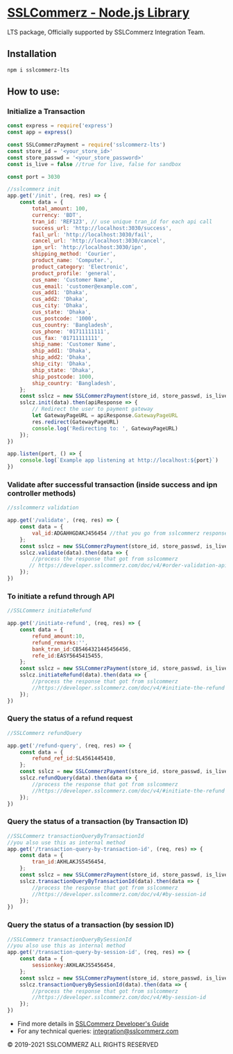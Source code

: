 # [SSLCommerz - Node.js Library](https://www.npmjs.com/package/sslcommerz-lts)

LTS package, Officially supported by SSLCommerz Integration Team.

## Installation

```bash
npm i sslcommerz-lts

```

## How to use:


### Initialize a Transaction
```js
const express = require('express')
const app = express()

const SSLCommerzPayment = require('sslcommerz-lts')
const store_id = '<your_store_id>'
const store_passwd = '<your_store_password>'
const is_live = false //true for live, false for sandbox

const port = 3030

//sslcommerz init
app.get('/init', (req, res) => {
    const data = {
        total_amount: 100,
        currency: 'BDT',
        tran_id: 'REF123', // use unique tran_id for each api call
        success_url: 'http://localhost:3030/success',
        fail_url: 'http://localhost:3030/fail',
        cancel_url: 'http://localhost:3030/cancel',
        ipn_url: 'http://localhost:3030/ipn',
        shipping_method: 'Courier',
        product_name: 'Computer.',
        product_category: 'Electronic',
        product_profile: 'general',
        cus_name: 'Customer Name',
        cus_email: 'customer@example.com',
        cus_add1: 'Dhaka',
        cus_add2: 'Dhaka',
        cus_city: 'Dhaka',
        cus_state: 'Dhaka',
        cus_postcode: '1000',
        cus_country: 'Bangladesh',
        cus_phone: '01711111111',
        cus_fax: '01711111111',
        ship_name: 'Customer Name',
        ship_add1: 'Dhaka',
        ship_add2: 'Dhaka',
        ship_city: 'Dhaka',
        ship_state: 'Dhaka',
        ship_postcode: 1000,
        ship_country: 'Bangladesh',
    };
    const sslcz = new SSLCommerzPayment(store_id, store_passwd, is_live)
    sslcz.init(data).then(apiResponse => {
        // Redirect the user to payment gateway
        let GatewayPageURL = apiResponse.GatewayPageURL
        res.redirect(GatewayPageURL)
        console.log('Redirecting to: ', GatewayPageURL)
    });
})

app.listen(port, () => {
    console.log(`Example app listening at http://localhost:${port}`)
})
```

### Validate after successful transaction (inside success and ipn controller methods)
```js
//sslcommerz validation 

app.get('/validate', (req, res) => {
    const data = {
        val_id:ADGAHHGDAKJ456454 //that you go from sslcommerz response
    };
    const sslcz = new SSLCommerzPayment(store_id, store_passwd, is_live)
    sslcz.validate(data).then(data => {
        //process the response that got from sslcommerz 
       // https://developer.sslcommerz.com/doc/v4/#order-validation-api
    });
}) 
```

### To initiate a refund through API
```js
//SSLCommerz initiateRefund

app.get('/initiate-refund', (req, res) => {
    const data = {
        refund_amount:10,
        refund_remarks:'',
        bank_tran_id:CB5464321445456456,
        refe_id:EASY5645415455,
    };
    const sslcz = new SSLCommerzPayment(store_id, store_passwd, is_live)
    sslcz.initiateRefund(data).then(data => {
        //process the response that got from sslcommerz 
        //https://developer.sslcommerz.com/doc/v4/#initiate-the-refund
    });
})
```

### Query the status of a refund request
```js
//SSLCommerz refundQuery

app.get('/refund-query', (req, res) => {
    const data = {
        refund_ref_id:SL4561445410,
    };
    const sslcz = new SSLCommerzPayment(store_id, store_passwd, is_live)
    sslcz.refundQuery(data).then(data => {
        //process the response that got from sslcommerz
        //https://developer.sslcommerz.com/doc/v4/#initiate-the-refund
    });
})
```

### Query the status of a transaction (by Transaction ID)
```js
//SSLCommerz transactionQueryByTransactionId
//you also use this as internal method
app.get('/transaction-query-by-transaction-id', (req, res) => {
    const data = {
        tran_id:AKHLAKJS5456454,
    };
    const sslcz = new SSLCommerzPayment(store_id, store_passwd, is_live)
    sslcz.transactionQueryByTransactionId(data).then(data => {
        //process the response that got from sslcommerz
        //https://developer.sslcommerz.com/doc/v4/#by-session-id
    });
})
```

### Query the status of a transaction (by session ID)
```js
//SSLCommerz transactionQueryBySessionId
//you also use this as internal method
app.get('/transaction-query-by-session-id', (req, res) => {
    const data = {
        sessionkey:AKHLAKJS5456454,
    };
    const sslcz = new SSLCommerzPayment(store_id, store_passwd, is_live)
    sslcz.transactionQueryBySessionId(data).then(data => {
        //process the response that got from sslcommerz
        //https://developer.sslcommerz.com/doc/v4/#by-session-id
    });
})
```

- Find more details in [SSLCommerz Developer's Guide](https://developer.sslcommerz.com/)
- For any technical queries: integration@sslcommerz.com 

© 2019-2021 SSLCOMMERZ ALL RIGHTS RESERVED

